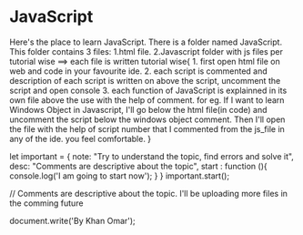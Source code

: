 # JavaScript
Here's the place to learn JavaScript.
There is a folder named JavaScript.
This folder contains 3 files:
1.html file.
2.Javascript folder with js files per tutorial wise
==> each file is written tutorial wise{
    1. first open html file on web and code in your favourite ide.
    2. each script is commented and description of each script is written on above the script, uncomment the script and open console
    3. each function of JavaScript is explainned in its own file above the use with the help of comment.
for eg. If I want to learn Windows Object in Javascript, I'll go below the html file(in code) and uncomment the script below the windows object comment.
        Then I'll open the file with the help of script number that I commented from the js_file in any of the ide. you feel comfortable.
}

let important = {
	note:  "Try to understand the topic, find errors and solve it",
	desc: "Comments are descriptive about the topic",
	start : function (){
	console.log('I am going to start now');
	}
}
important.start();

// Comments are descriptive about the topic.
I'll be uploading more files in the comming future

document.write('By Khan Omar');
